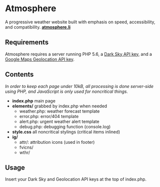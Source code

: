 # Atmosphere
A progressive weather website built with emphasis on speed, accessibility, and compatibility. [**atmosphere.li**](http://atmosphere.li)

## Requirements
Atmosphere requires a server running PHP 5.6, a [Dark Sky API key](https://darksky.net/dev/), and a [Google Maps Geolocation API key](https://developers.google.com/maps/documentation/geolocation/get-api-key).

## Contents
*In order to keep each page under 10kB, all processing is done server-side using PHP, and JavaScript is only used for noncritical things.*
* **index.php** main page
* **elements/** grabbed by index.php when needed
  * weather.php: weather forecast template
  * error.php: error/404 template
  * alert.php: urgent weather alert template
  * debug.php: debugging function (console.log)
* **style.css** all noncritical stylings (critical items inlined)
* **ig/**
  * attr/: attribution icons (used in footer)
  * fvicns/
  * wthr/

## Usage
Insert your Dark Sky and Geolocation API keys at the top of index.php.